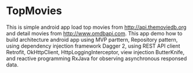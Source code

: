 # TopMovies
This is simple android app load top movies from http://api.themoviedb.org and detail movies from http://www.omdbapi.com. This app demo how to build architecture android app using MVP parttern, Repository pattern, using dependency injection framework Dagger 2, using REST API client Retrofit, OkHttpClient, HttpLoggingInterceptor, view injection ButterKnife, and reactive programming RxJava for observing asynchronous responsed data.
